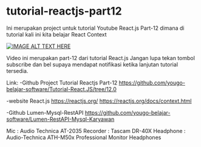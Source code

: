 # tutorial-reactjs-part12
Ini merupakan project untuk tutorial Youtube React.js Part-12 dimana di tutorial kali ini kita belajar React Context

[![IMAGE ALT TEXT HERE](http://img.youtube.com/vi/_pUzXJbsi0I/0.jpg)](https://youtu.be/_pUzXJbsi0I)


Video ini merupakan part-12 dari tutorial React.js
Jangan lupa tekan tombol subscribe dan bel supaya mendapat notifikasi ketika lanjutan tutorial tersedia.

Link: 
-Github Project Tutorial Reactjs Part-12
https://github.com/yougo-belajar-software/Tutorial-React.JS/tree/12.0

-website React.js 
https://reactjs.org/
https://reactjs.org/docs/context.html


-Github Lumen-Mysql-RestAPI
https://github.com/yougo-belajar-software/Lumen-RestAPI-Mysql-Karyawan

Mic : Audio Technica AT-2035
Recorder : Tascam DR-40X
Headphone : Audio-Technica ATH-M50x Professional Monitor Headphones

